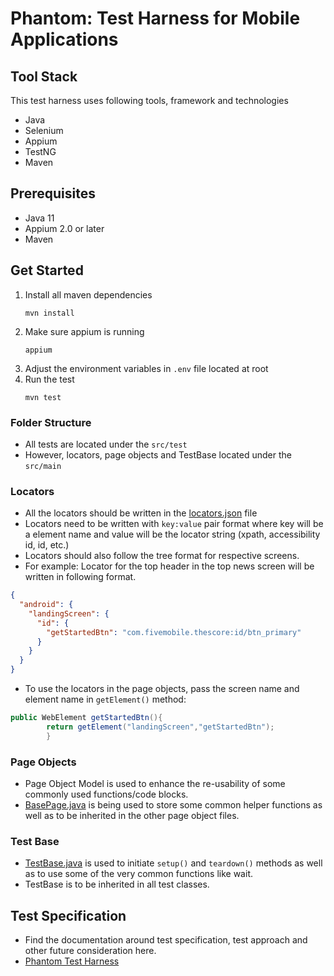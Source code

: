 # Phantom: Test Harness for Mobile Applications

## Tool Stack

This test harness uses following tools, framework and technologies

- Java
- Selenium
- Appium
- TestNG
- Maven

## Prerequisites

- Java 11
- Appium 2.0 or later
- Maven

## Get Started

1. Install all maven dependencies
    ```
    mvn install
    ```
2. Make sure appium is running
    ```
    appium
    ```
3. Adjust the environment variables in `.env` file located at root
4. Run the test
    ```
    mvn test
    ```

### Folder Structure

- All tests are located under the `src/test`
- However, locators, page objects and TestBase located under the `src/main`

### Locators

- All the locators should be written in the [locators.json](./src/main/java/com/thescore/Locators/locators.json) file
- Locators need to be written with `key:value` pair format where key will be a element name and value will be the
  locator string (xpath, accessibility id, id, etc.)
- Locators should also follow the tree format for respective screens.
- For example: Locator for the top header in the top news screen will be written in following format.

```json
{
  "android": {
    "landingScreen": {
      "id": {
        "getStartedBtn": "com.fivemobile.thescore:id/btn_primary"
      }
    }
  }
}
```

- To use the locators in the page objects, pass the screen name and element name in `getElement()` method:

```java
public WebElement getStartedBtn(){
        return getElement("landingScreen","getStartedBtn");
        }
```

### Page Objects

- Page Object Model is used to enhance the re-usability of some commonly used functions/code blocks.
- [BasePage.java](./src/main/java/com/thescore/PageObjects/BasePage.java) is being used to store some common helper
  functions as well as to be inherited in the other page object files.

### Test Base

- [TestBase.java](./src/main/java/com/thescore/TestBase.java) is used to initiate `setup()` and `teardown()` methods as
  well as to use some of the very common functions like wait.
- TestBase is to be inherited in all test classes.

## Test Specification

- Find the documentation around test specification, test approach and other future consideration here.
- [Phantom Test Harness](https://qaclub.notion.site/the-Score-Phantom-Test-Harness-7f51565374384098a24f7447b04d06ee)